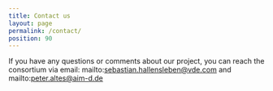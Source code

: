 ```yaml
---
title: Contact us
layout: page
permalink: /contact/
position: 90
---
```


If you have any questions or comments about our project, you can reach the consortium via email: mailto:sebastian.hallensleben@vde.com and mailto:peter.altes@aim-d.de

